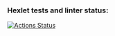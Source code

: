 ### Hexlet tests and linter status:
[![Actions Status](https://github.com/Safintim/python-project-lvl3/workflows/hexlet-check/badge.svg)](https://github.com/Safintim/python-project-lvl3/actions)